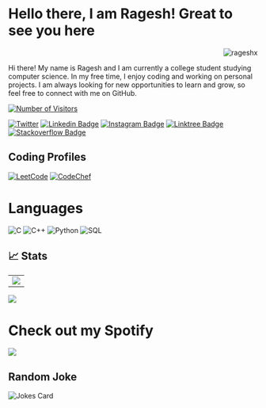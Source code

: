 # Hello there, I am Ragesh! Great to see you here
<p align="right"> <img src="https://komarev.com/ghpvc/?username=rageshx&label=Profile%20views&color=0e75b6&style=flat" alt="rageshx" /> </p>


Hi there! My name is Ragesh and I am currently a college student studying computer science. In my free time, I enjoy coding and working on personal projects. I am always looking for new opportunities to learn and grow, so feel free to connect with me on GitHub.


<a href="https://github.com/rageshx/"><img src="https://visitor-badge.laobi.icu/badge?page_id=rageshx/rageshx.github.io" alt="Number of Visitors"></a>

[![Twitter](https://img.shields.io/badge/Twitter-1DA1F2?style=for-the-badge&logo=twitter&logoColor=white)](https://twitter.com/Rageshx)
[![Linkedin Badge](https://img.shields.io/badge/LinkedIn-0077B5?style=for-the-badge&logo=linkedin&logoColor=white&link=https://www.linkedin.com/in/rageshx/)](https://www.linkedin.com/in/rageshx/)
[![Instagram Badge](https://img.shields.io/badge/Instagram-E4405F?style=for-the-badge&logo=instagram&logoColor=white&link=https://instagram.com/ragesh.x/)](https://instagram.com/ragesh.x)
[![Linktree Badge](https://img.shields.io/badge/linktree-39E09B?style=for-the-badge&logo=linktree&logoColor=white)](https://linktr.ee/Rageshx)
[![Stackoverflow Badge](https://img.shields.io/badge/Stack_Overflow-FE7A16?style=for-the-badge&logo=stack-overflow&logoColor=white)](https://stackoverflow.com/users/14075313/ragesh)





## Coding Profiles

[![LeetCode](https://img.shields.io/badge/-LeetCode-FFA116?style=for-the-badge&logo=LeetCode&logoColor=black)](https://leetcode.com/rag3shx/)
[![CodeChef](https://img.shields.io/badge/Codechef-%23B92B27.svg?&style=for-the-badge&logo=Codechef&logoColor=white)](https://www.codechef.com/users/rag3sh)

# Languages


![C](https://img.shields.io/badge/C-00599C?style=for-the-badge&logo=c&logoColor=white)
![C++](https://img.shields.io/badge/C%2B%2B-00599C?style=for-the-badge&logo=c%2B%2B&logoColor=white)
![Python](https://img.shields.io/badge/Python-3776AB?style=for-the-badge&logo=python&logoColor=white)
![SQL](https://img.shields.io/badge/MySQL-00000F?style=for-the-badge&logo=mysql&logoColor=white)



## 📈 Stats

<table>
<tr>
<td>
<center>
<img src="https://github-readme-stats.vercel.app/api?username=rageshx"/>

</td>
</tr>
</table>


<img align="center" src="https://github-readme-streak-stats.herokuapp.com/?user=rageshx&theme=tokyonight" />
</center>
</p>

# Check out my Spotify

[![](https://img.shields.io/badge/Spotify-1ED760?style=for-the-badge&logo=spotify&logoColor=white)](https://open.spotify.com/user/312r2qrhiam3zaobrxqymbt6vlxa)

## Random Joke 
![Jokes Card](https://readme-jokes.vercel.app/api)


